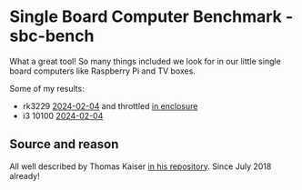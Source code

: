 # Single Board Computer Benchmark - sbc-bench

What a great tool! So many things included we look for in our little single board computers like Raspberry Pi and TV boxes.

Some of my results:

- rk3229 [2024-02-04](https://sprunge.us/ABPd1y) and throttled [in enclosure](https://sprunge.us/RMd57e)
- i3 10100 [2024-02-04](https://sprunge.us/0lOI8m)

## Source and reason

All well described by Thomas Kaiser [in his repository](https://github.com/ThomasKaiser/sbc-bench). Since July 2018 already!
